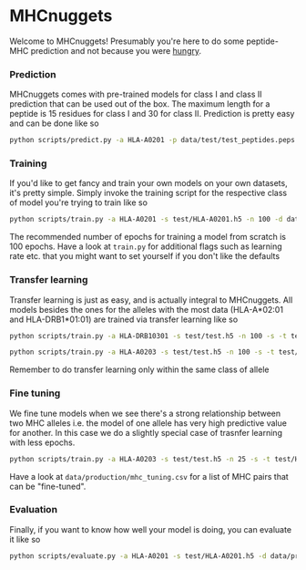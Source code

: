 # MHCnuggets

Welcome to MHCnuggets! Presumably you're here to do some
peptide-MHC prediction and not because you were [hungry](https://www.mcdonalds.com/us/en-us/product/chicken-mcnuggets-4-piece.html).

### Prediction ###
MHCnuggets comes with pre-trained models for class I and class II
prediction that can be used out of the box. The maximum length
for a peptide is 15 residues for class I and 30 for class II.
Prediction is pretty easy and can be done like so

```bash
python scripts/predict.py -a HLA-A0201 -p data/test/test_peptides.peps
```

### Training ###
If you'd like to get fancy and train your own models on your own
datasets, it's pretty simple. Simply invoke the training script
for the respective class of model you're trying to train like so

```bash
python scripts/train.py -a HLA-A0201 -s test/HLA-A0201.h5 -n 100 -d data/production/curated_training_data.csv
```

The recommended number of epochs for training a model from scratch
is 100 epochs. Have a look at `train.py` for additional flags
such as learning rate etc. that you might want to set yourself if
you don't like the defaults

### Transfer learning ###
Transfer learning is just as easy, and is actually integral to
MHCnuggets. All models besides the ones for the alleles with the most
data (HLA-A\*02:01 and HLA-DRB1\*01:01) are trained via transfer
learning like so

```bash
python scripts/train.py -a HLA-DRB10301 -s test/test.h5 -n 100 -s -t test/HLA-DRB10101.h5 -d data/production/curated_training_data.csv
```

```bash
python scripts/train.py -a HLA-A0203 -s test/test.h5 -n 100 -s -t test/HLA-A0201.h5 -d data/production/curated_training_data.csv
```

Remember to do transfer learning only within the same class of allele


### Fine tuning ###
We fine tune models when we see there's a strong relationship between
two MHC alleles i.e. the model of one allele has very high predictive
value for another. In this case we do a slightly special case of
trasnfer learning with less epochs.

```bash
python scripts/train.py -a HLA-A0203 -s test/test.h5 -n 25 -s -t test/HLA-A0201.h5 -d data/production/curated_training_data.csv
```

Have a look at `data/production/mhc_tuning.csv` for a list
of MHC pairs that can be "fine-tuned".


### Evaluation ###
Finally, if you want to know how well your model is doing, you can evaluate it like so

```bash
python scripts/evaluate.py -a HLA-A0201 -s test/HLA-A0201.h5 -d data/production/curated_training_data.csv
```